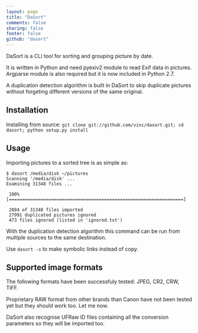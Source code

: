 ```yaml
---
layout: page
title: "DaSort"
comments: false
sharing: false
footer: false
github: "dasort"
---
```


DaSort is a CLI tool for sorting and grouping picture by date.

It is written in Python and need pyexiv2 module to read Exif data in
pictures. Argparse module is also required but it is now included in
Python 2.7.

A duplication detection algorithm is built in DaSort to skip duplicate
pictures without forgeting different versions of the same original.

Installation
------------

Installing from source: `git clone git://github.com/vinc/dasort.git; cd dasort; python setup.py install`

Usage
-----

Importing pictures to a sorted tree is as simple as:

    $ dasort /media/disk ~/pictures
    Scanning '/media/disk' ...
    Examining 31348 files ...

     100% [==================================================================]

     2884 of 31348 files imported
     27991 duplicated pictures ignored
     473 files ignored (listed in 'ignored.txt')

With the duplication detection algorithm this command can be run from multiple
sources to the same destination.

Use `dasort -s` to make symbolic links instead of copy.

Supported image formats
-----------------------

The following formats have been successfuly tested: JPEG, CR2, CRW, TIFF.

Proprietary RAW format from other brands than Canon have not been tested yet
but they should work too. Let me now.

DaSort also recognise UFRaw ID files containing all the conversion parameters
so they will be imported too.
